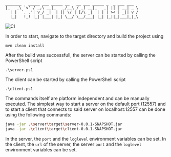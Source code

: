 ```
_______   _____ ___ _____ __   __ ___ _____ _  _ ___ ___  
|_   _\ `v' / _,\ __|_   _/__\ / _] __|_   _| || | __| _ \ 
  | |  `. .'| v_/ _|  | || \/ | [/\ _|  | | | >< | _|| v / 
  |_|   !_! |_| |___| |_| \__/ \__/___| |_| |_||_|___|_|_\ 
```
![CI](https://github.com/SoftwarearchitekturTeam/TypeTogether/actions/workflows/ci.yml/badge.svg)

In order to start, navigate to the target directory and build the project using
```
mvn clean install
```

After the build was successfull, the server can be started by calling the PowerShell script
```
.\server.ps1
```

The client can be started by calling the PowerShell script
```
.\client.ps1
```

The commands itself are platform independent and can be manually executed. The simplest way to start a server on the default port (12557) and to start a client that connects to said server on localhost:12557 can be done using the following commands:
```sh
java -jar .\server\target\server-0.0.1-SNAPSHOT.jar
java -jar .\client\target\client-0.0.1-SNAPSHOT.jar
```

In the server, the `port` and the `loglevel` environment variables can be set.
In the client, the `url` of the server, the server `port` and the `loglevel` environment variables can be set.